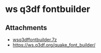 # ws q3df fontbuilder

## Attachments

- [wsq3dffontbuilder.7z](https://trello.com/1/cards/5eadf805fe8a031312982a53/attachments/5eadf806fe8a031312982a63/download/wsq3dffontbuilder.7z)
- https://ws.q3df.org/quake_font_builder/
